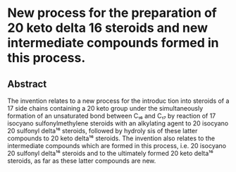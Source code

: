 # New process for the preparation of 20 keto delta 16 steroids and new intermediate compounds formed in this process.

## Abstract
The invention relates to a new process for the introduc tion into steroids of a 17 side chains containing a 20 keto group under the simultaneously formation of an unsaturated bond between C₁₆ and C₁₇ by reaction of 17 isocyano sulfonylmethylene steroids with an alkylating agent to 20 isocyano 20 sulfonyl delta¹⁶ steroids, followed by hydroly sis of these latter compounds to 20 keto delta¹⁶ steroids. The invention also relates to the intermediate compounds which are formed in this process, i.e. 20 isocyano 20 sulfonyl delta¹⁶ steroids and to the ultimately formed 20 keto delta¹⁶ steroids, as far as these latter compounds are new.